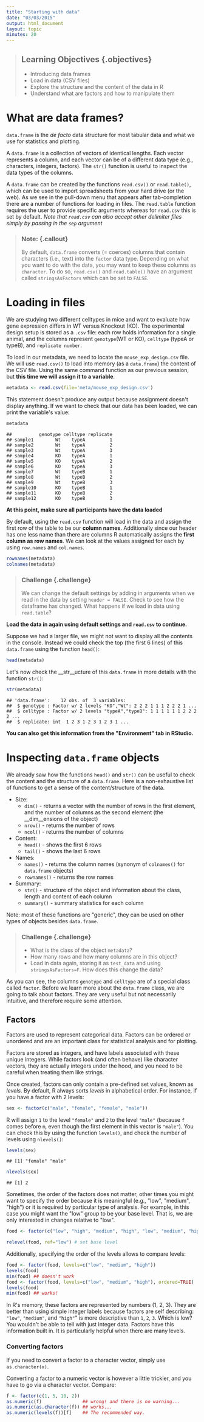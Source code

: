 ```yaml
---
title: "Starting with data"
date: "03/03/2015"
output: html_document
layout: topic
minutes: 20
---
```



> ## Learning Objectives {.objectives}
>
> * Introducing data frames
> * Load in data (CSV files)
> * Explore the structure and the content of the data in R
> * Understand what are factors and how to manipulate them

# What are data frames?

`data.frame` is the _de facto_ data structure for most tabular data and what we
use for statistics and plotting.

A `data.frame` is a collection of vectors of identical lengths. Each vector
represents a column, and each vector can be of a different data type (e.g.,
characters, integers, factors). The `str()` function is useful to inspect the
data types of the columns.

A `data.frame` can be created by the functions `read.csv()` or `read.table()`, which can be used to import spreadsheets from your hard drive (or the web). As we see in the pull-down menu that appears after tab-completion there are a number of functions for loading in files. The `read.table` function requires the user to provide specific arguments whereas for `read.csv` this is set by default. _Note that `read.csv` can also accept other delimiter files simply by passing in the `sep` argument_

> ### Note: {.callout}
> By default, `data.frame` converts (= coerces) columns that contain characters
> (i.e., text) into the `factor` data type. Depending on what you want to do with
> the data, you may want to keep these columns as `character`. To do so,
> `read.csv()` and `read.table()` have an argument called `stringsAsFactors` which
> can be set to `FALSE`.


# Loading in files

We are studying two different celltypes in mice and want to evaluate how gene expression differs in WT versus Knockout (KO).  The experimental design setup is stored as a `.csv` file: each row holds information for a single animal, and the columns represent `genotype`(WT or KO),  `celltype` (typeA or typeB), and `replicate number`.

To load in our metadata, we need to locate the `mouse_exp_design.csv` file. We will use
`read.csv()` to load into memory (as a `data.frame`) the content of the CSV
file. Using the same command function as our previous session, but **this time we will assign it to a variable**.


```r
metadata <- read.csv(file='meta/mouse_exp_design.csv')
```

This statement doesn't produce any output because assignment doesn't display
anything. If we want to check that our data has been loaded, we can print the
variable's value: 


```r
metadata
```

```
##          genotype celltype replicate
## sample1        Wt    typeA         1
## sample2        Wt    typeA         2
## sample3        Wt    typeA         3
## sample4        KO    typeA         1
## sample5        KO    typeA         2
## sample6        KO    typeA         3
## sample7        Wt    typeB         1
## sample8        Wt    typeB         2
## sample9        Wt    typeB         3
## sample10       KO    typeB         1
## sample11       KO    typeB         2
## sample12       KO    typeB         3
```

__At this point, make sure all participants have the data loaded__

By default, using the `read.csv` function will load in the data and assign the first row of the table to be our **column names**. Additionally since our header has one less name than there are columns R automatically assigns the **first column as row names**. 
We can look at the values assigned for each by using `row.names` and `col.names`.


```r
rownames(metadata)
colnames(metadata)
```

> ### Challenge {.challenge}
> We can change the default settings by adding in arguments when we read in the data by setting `header = FALSE`. Check to see how the dataframe has changed. What happens if we load in data using `read.table`? 

 **Load the data in again using default settings and `read.csv` to continue.**

Suppose we had a larger file, we might not want to display all the contents in the console. Instead we could check the top (the first 6 lines) of this `data.frame` using the function `head()`:


```r
head(metadata)
```

Let's now check the __str__ucture of this `data.frame` in more details with the
function `str()`:


```r
str(metadata)
```

```
## 'data.frame':	12 obs. of  3 variables:
##  $ genotype : Factor w/ 2 levels "KO","Wt": 2 2 2 1 1 1 2 2 2 1 ...
##  $ celltype : Factor w/ 2 levels "typeA","typeB": 1 1 1 1 1 1 2 2 2 2 ...
##  $ replicate: int  1 2 3 1 2 3 1 2 3 1 ...
```

__You can also get this information from the "Environment" tab in RStudio.__

# Inspecting `data.frame` objects

We already saw how the functions `head()` and `str()` can be useful to check the
content and the structure of a `data.frame`. Here is a non-exhaustive list of
functions to get a sense of the content/structure of the data.

* Size:
    * `dim()` - returns a vector with the number of rows in the first element, and
    the number of columns as the second element (the __dim__ensions of the object)
    * `nrow()` - returns the number of rows
    * `ncol()` - returns the number of columns
* Content:
    * `head()` - shows the first 6 rows
    * `tail()` - shows the last 6 rows
* Names:
    * `names()` - returns the column names (synonym of `colnames()` for `data.frame`
	objects)
   * `rownames()` - returns the row names
* Summary:
   * `str()` - structure of the object and information about the class, length and
	content of  each column
   * `summary()` - summary statistics for each column

Note: most of these functions are "generic", they can be used on other types of
objects besides `data.frame`.

> ### Challenge {.challenge}
> * What is the class of the object `metadata`?
> * How many rows and how many columns are in this object?
> * Load in data again, storing it as `test_data` and using `stringsAsFactors=F`. How does this change the data?

As you can see, the columns `genotype` and `celltype` are of a special class called
`factor`. Before we learn more about the `data.frame` class, we are going to
talk about factors. They are very useful but not necessarily intuitive, and
therefore require some attention.


## Factors

Factors are used to represent categorical data. Factors can be ordered or
unordered and are an important class for statistical analysis and for plotting.

Factors are stored as integers, and have labels associated with these unique
integers. While factors look (and often behave) like character vectors, they are
actually integers under the hood, and you need to be careful when treating them
like strings.

Once created, factors can only contain a pre-defined set values, known as
*levels*. By default, R always sorts *levels* in alphabetical order. For
instance, if you have a factor with 2 levels:


```r
sex <- factor(c("male", "female", "female", "male"))
```

R will assign `1` to the level `"female"` and `2` to the level `"male"` (because
`f` comes before `m`, even though the first element in this vector is
`"male"`). You can check this by using the function `levels()`, and check the
number of levels using `nlevels()`:


```r
levels(sex)
```

```
## [1] "female" "male"
```

```r
nlevels(sex)
```

```
## [1] 2
```

Sometimes, the order of the factors does not matter, other times you might want
to specify the order because it is meaningful (e.g., "low", "medium", "high") or
it is required by particular type of analysis. For example, in this case you might want the "low" group to be your base level. That is, we are only interested in changes relative to "low".


```r
food <- factor(c("low", "high", "medium", "high", "low", "medium", "high"))

relevel(food, ref="low") # set base level
```

Additionally, specifying the order of the levels allows to compare levels:


```r
food <- factor(food, levels=c("low", "medium", "high"))
levels(food)
min(food) ## doesn't work
food <- factor(food, levels=c("low", "medium", "high"), ordered=TRUE)
levels(food)
min(food) ## works!
```

In R's memory, these factors are represented by numbers (1, 2, 3). They are better than using simple integer labels because factors are self describing: `"low"`, `"medium"`, and `"high"`" is more descriptive than `1`, `2`, `3`. Which is low?  You wouldn't be able to tell with just integer data. Factors have this
information built in. It is particularly helpful when there are many levels.

### Converting factors

If you need to convert a factor to a character vector, simply use
`as.character(x)`.

Converting a factor to a numeric vector is however a little trickier, and you
have to go via a character vector. Compare:


```r
f <- factor(c(1, 5, 10, 2))
as.numeric(f)               ## wrong! and there is no warning...
as.numeric(as.character(f)) ## works...
as.numeric(levels(f))[f]    ## The recommended way.
```

